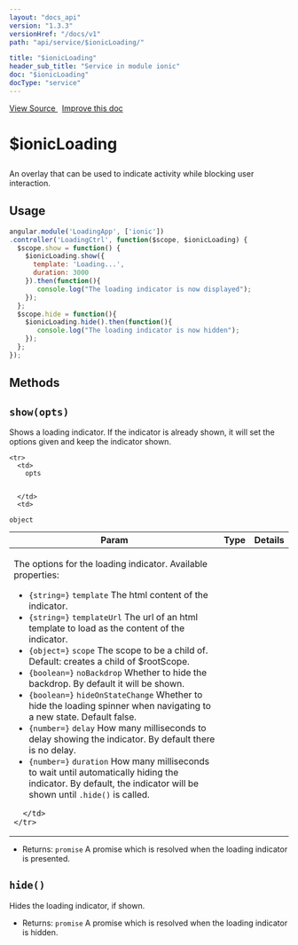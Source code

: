 ```yaml
---
layout: "docs_api"
version: "1.3.3"
versionHref: "/docs/v1"
path: "api/service/$ionicLoading/"

title: "$ionicLoading"
header_sub_title: "Service in module ionic"
doc: "$ionicLoading"
docType: "service"
---
```


<div class="improve-docs">
<a href='https://github.com/ionic-team/ionic-v1/blob/master/js/angular/service/loading.js#L8'>
View Source
</a>
&nbsp;
<a href='http://github.com/ionic-team/ionic/edit/1.x/js/angular/service/loading.js#L8'>
Improve this doc
</a>
</div>




<h1 class="api-title">

$ionicLoading



</h1>





An overlay that can be used to indicate activity while blocking user
interaction.









## Usage
```js
angular.module('LoadingApp', ['ionic'])
.controller('LoadingCtrl', function($scope, $ionicLoading) {
  $scope.show = function() {
    $ionicLoading.show({
      template: 'Loading...',
      duration: 3000
    }).then(function(){
       console.log("The loading indicator is now displayed");
    });
  };
  $scope.hide = function(){
    $ionicLoading.hide().then(function(){
       console.log("The loading indicator is now hidden");
    });
  };
});
```


  

  
## Methods

<div id="show"></div>
<h2>
  <code>show(opts)</code>

</h2>

Shows a loading indicator. If the indicator is already shown,
it will set the options given and keep the indicator shown.



<table class="table" style="margin:0;">
  <thead>
    <tr>
      <th>Param</th>
      <th>Type</th>
      <th>Details</th>
    </tr>
  </thead>
  <tbody>
    
    <tr>
      <td>
        opts
        
        
      </td>
      <td>
        
  <code>object</code>
      </td>
      <td>
        <p>The options for the loading indicator. Available properties:</p>
<ul>
<li><code>{string=}</code> <code>template</code> The html content of the indicator.</li>
<li><code>{string=}</code> <code>templateUrl</code> The url of an html template to load as the content of the indicator.</li>
<li><code>{object=}</code> <code>scope</code> The scope to be a child of. Default: creates a child of $rootScope.</li>
<li><code>{boolean=}</code> <code>noBackdrop</code> Whether to hide the backdrop. By default it will be shown.</li>
<li><code>{boolean=}</code> <code>hideOnStateChange</code> Whether to hide the loading spinner when navigating
to a new state. Default false.</li>
<li><code>{number=}</code> <code>delay</code> How many milliseconds to delay showing the indicator. By default there is no delay.</li>
<li><code>{number=}</code> <code>duration</code> How many milliseconds to wait until automatically
hiding the indicator. By default, the indicator will be shown until <code>.hide()</code> is called.</li>
</ul>

        
      </td>
    </tr>
    
  </tbody>
</table>






* Returns: 
  <code>promise</code> A promise which is resolved when the loading indicator is presented.




<div id="hide"></div>
<h2>
  <code>hide()</code>

</h2>

Hides the loading indicator, if shown.






* Returns: 
  <code>promise</code> A promise which is resolved when the loading indicator is hidden.



  
  






